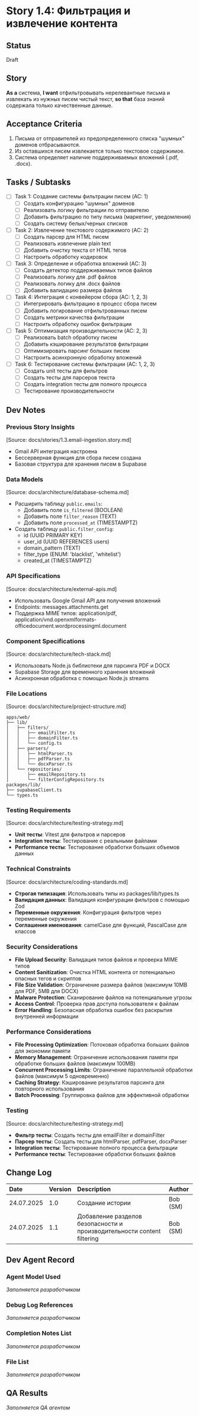 # Story 1.4: Фильтрация и извлечение контента

## Status
Draft

## Story
**As a** система,
**I want** отфильтровывать нерелевантные письма и извлекать из нужных писем чистый текст,
**so that** база знаний содержала только качественные данные.

## Acceptance Criteria
1. Письма от отправителей из предопределенного списка "шумных" доменов отбрасываются.
2. Из оставшихся писем извлекается только текстовое содержимое.
3. Система определяет наличие поддерживаемых вложений (.pdf, .docx).

## Tasks / Subtasks
- [ ] Task 1: Создание системы фильтрации писем (AC: 1)
  - [ ] Создать конфигурацию "шумных" доменов
  - [ ] Реализовать логику фильтрации по отправителю
  - [ ] Добавить фильтрацию по типу письма (маркетинг, уведомления)
  - [ ] Создать систему белых/черных списков
- [ ] Task 2: Извлечение текстового содержимого (AC: 2)
  - [ ] Создать парсер для HTML писем
  - [ ] Реализовать извлечение plain text
  - [ ] Добавить очистку текста от HTML тегов
  - [ ] Настроить обработку кодировок
- [ ] Task 3: Определение и обработка вложений (AC: 3)
  - [ ] Создать детектор поддерживаемых типов файлов
  - [ ] Реализовать логику для .pdf файлов
  - [ ] Реализовать логику для .docx файлов
  - [ ] Добавить валидацию размера файлов
- [ ] Task 4: Интеграция с конвейером сбора (AC: 1, 2, 3)
  - [ ] Интегрировать фильтрацию в процесс сбора писем
  - [ ] Добавить логирование отфильтрованных писем
  - [ ] Создать метрики качества фильтрации
  - [ ] Настроить обработку ошибок фильтрации
- [ ] Task 5: Оптимизация производительности (AC: 2, 3)
  - [ ] Реализовать batch обработку писем
  - [ ] Добавить кэширование результатов фильтрации
  - [ ] Оптимизировать парсинг больших писем
  - [ ] Настроить асинхронную обработку вложений
- [ ] Task 6: Тестирование системы фильтрации (AC: 1, 2, 3)
  - [ ] Создать unit тесты для фильтров
  - [ ] Создать тесты для парсеров текста
  - [ ] Создать integration тесты для полного процесса
  - [ ] Тестирование производительности

## Dev Notes

### Previous Story Insights
[Source: docs/stories/1.3.email-ingestion.story.md]
- Gmail API интеграция настроена
- Бессерверная функция для сбора писем создана
- Базовая структура для хранения писем в Supabase

### Data Models
[Source: docs/architecture/database-schema.md]
- Расширить таблицу `public.emails`:
  - Добавить поле `is_filtered` (BOOLEAN)
  - Добавить поле `filter_reason` (TEXT)
  - Добавить поле `processed_at` (TIMESTAMPTZ)
- Создать таблицу `public.filter_config`:
  - id (UUID PRIMARY KEY)
  - user_id (UUID REFERENCES users)
  - domain_pattern (TEXT)
  - filter_type (ENUM: 'blacklist', 'whitelist')
  - created_at (TIMESTAMPTZ)

### API Specifications
[Source: docs/architecture/external-apis.md]
- Использовать Google Gmail API для получения вложений
- Endpoints: messages.attachments.get
- Поддержка MIME типов: application/pdf, application/vnd.openxmlformats-officedocument.wordprocessingml.document

### Component Specifications
[Source: docs/architecture/tech-stack.md]
- Использовать Node.js библиотеки для парсинга PDF и DOCX
- Supabase Storage для временного хранения вложений
- Асинхронная обработка с помощью Node.js streams

### File Locations
[Source: docs/architecture/project-structure.md]
```
apps/web/
├── lib/
│   ├── filters/
│   │   ├── emailFilter.ts
│   │   ├── domainFilter.ts
│   │   └── config.ts
│   ├── parsers/
│   │   ├── htmlParser.ts
│   │   ├── pdfParser.ts
│   │   └── docxParser.ts
│   └── repositories/
│       ├── emailRepository.ts
│       └── filterConfigRepository.ts
packages/lib/
├── supabaseClient.ts
└── types.ts
```

### Testing Requirements
[Source: docs/architecture/testing-strategy.md]
- **Unit тесты**: Vitest для фильтров и парсеров
- **Integration тесты**: Тестирование с реальными файлами
- **Performance тесты**: Тестирование обработки больших объемов данных

### Technical Constraints
[Source: docs/architecture/coding-standards.md]
- **Строгая типизация**: Использовать типы из packages/lib/types.ts
- **Валидация данных**: Валидация конфигурации фильтров с помощью Zod
- **Переменные окружения**: Конфигурация фильтров через переменные окружения
- **Соглашения именования**: camelCase для функций, PascalCase для классов

### Security Considerations
- **File Upload Security**: Валидация типов файлов и проверка MIME типов
- **Content Sanitization**: Очистка HTML контента от потенциально опасных тегов и скриптов
- **File Size Validation**: Ограничение размера файлов (максимум 10MB для PDF, 5MB для DOCX)
- **Malware Protection**: Сканирование файлов на потенциальные угрозы
- **Access Control**: Проверка прав доступа пользователя к файлам
- **Error Handling**: Безопасная обработка ошибок без раскрытия внутренней информации

### Performance Considerations
- **File Processing Optimization**: Потоковая обработка больших файлов для экономии памяти
- **Memory Management**: Ограничение использования памяти при обработке больших файлов (максимум 100MB)
- **Concurrent Processing Limits**: Ограничение параллельной обработки файлов (максимум 5 одновременно)
- **Caching Strategy**: Кэширование результатов парсинга для повторного использования
- **Batch Processing**: Группировка файлов для эффективной обработки

### Testing
[Source: docs/architecture/testing-strategy.md]
- **Фильтр тесты**: Создать тесты для emailFilter и domainFilter
- **Парсер тесты**: Создать тесты для htmlParser, pdfParser, docxParser
- **Integration тесты**: Тестирование полного процесса фильтрации
- **Performance тесты**: Тестирование обработки больших файлов

## Change Log
| Date | Version | Description | Author |
| :---- | :---- | :---- | :---- |
| 24.07.2025 | 1.0 | Создание истории | Bob (SM) |
| 24.07.2025 | 1.1 | Добавление разделов безопасности и производительности content filtering | Bob (SM) |

## Dev Agent Record

### Agent Model Used
*Заполняется разработчиком*

### Debug Log References
*Заполняется разработчиком*

### Completion Notes List
*Заполняется разработчиком*

### File List
*Заполняется разработчиком*

## QA Results
*Заполняется QA агентом* 